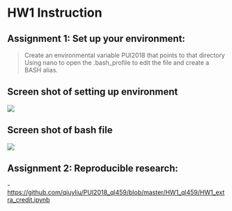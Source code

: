 
HW1 Instruction
================
Assignment 1: Set up your environment:
---------------------------------------
>Create an environmental variable PUI2018 that points to that directory
>Using nano to open the .bash_profile to edit the file
>and create a BASH alias.

Screen shot of setting up environment
-----------------------------------
![](https://github.com/qiuyliu/PUI2018_ql459/blob/master/HW1_ql459/setup_env.png)

Screen shot of bash file
---------------------------
![](https://github.com/qiuyliu/PUI2018_ql459/blob/master/HW1_ql459/qiuyliu_bash.png)

Assignment 2: Reproducible research:
--------------------------------------
-https://github.com/qiuyliu/PUI2018_ql459/blob/master/HW1_ql459/HW1_extra_credit.ipynb
